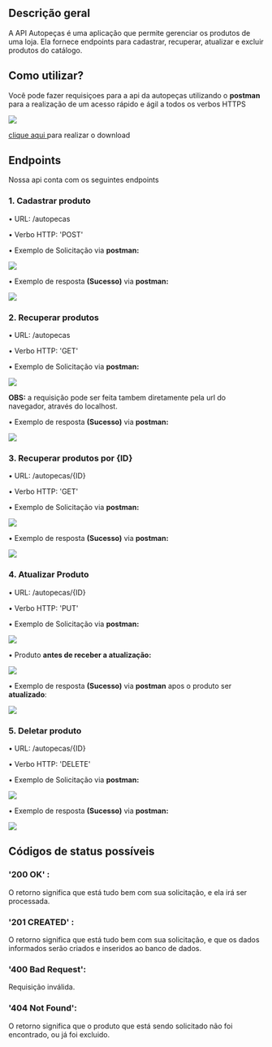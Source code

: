 ## Descrição geral 
A API Autopeças é uma aplicação que permite gerenciar os produtos de uma loja. 
Ela fornece endpoints para cadastrar, recuperar, atualizar e excluir produtos do catálogo.

## Como utilizar? 
<p>Você pode fazer requisiçoes para a api da autopeças utilizando o <b>postman</b> para a realização de um acesso rápido e ágil a todos os verbos HTTPS</p>
<img src="https://github-production-user-asset-6210df.s3.amazonaws.com/115328362/303426768-637d5ff6-bb9c-4765-b08b-26326389c588.png?X-Amz-Algorithm=AWS4-HMAC-SHA256&X-Amz-Credential=AKIAVCODYLSA53PQK4ZA%2F20240208%2Fus-east-1%2Fs3%2Faws4_request&X-Amz-Date=20240208T172722Z&X-Amz-Expires=300&X-Amz-Signature=a3153a7e4368aad4cb02222613aa26d529e39a845152bd4f280314a8afcb864f&X-Amz-SignedHeaders=host&actor_id=115328362&key_id=0&repo_id=754712609">

<a href="https://www.postman.com/downloads/" target="_blank">clique aqui </a>para realizar o download

## Endpoints
<p>Nossa api conta com os seguintes endpoints</p>

### 1. Cadastrar produto 
<p>• URL: /autopecas</p>
<p>• Verbo HTTP: 'POST'</p>
<p>• Exemplo de Solicitação via <b>postman:</b></p>
<img src="https://github-production-user-asset-6210df.s3.amazonaws.com/115328362/303424268-54befa82-5bbc-48fb-85eb-a589a9771c84.png?X-Amz-Algorithm=AWS4-HMAC-SHA256&X-Amz-Credential=AKIAVCODYLSA53PQK4ZA%2F20240208%2Fus-east-1%2Fs3%2Faws4_request&X-Amz-Date=20240208T171840Z&X-Amz-Expires=300&X-Amz-Signature=9a008138290d4d01d9f5bfe854970ee19487e0e61c67efb14c1ef649e51f5752&X-Amz-SignedHeaders=host&actor_id=115328362&key_id=0&repo_id=754712609">
<p>• Exemplo de resposta <b>(Sucesso)</b> via <b>postman:</b></p>
<img src="https://github-production-user-asset-6210df.s3.amazonaws.com/115328362/303425424-14d38cc1-e9d1-43a1-9239-a5f91bb10cde.png?X-Amz-Algorithm=AWS4-HMAC-SHA256&X-Amz-Credential=AKIAVCODYLSA53PQK4ZA%2F20240208%2Fus-east-1%2Fs3%2Faws4_request&X-Amz-Date=20240208T172230Z&X-Amz-Expires=300&X-Amz-Signature=54373833394f77aa9626631c8ee4720ece1ad30476d4e2909560d5a286b7e4d0&X-Amz-SignedHeaders=host&actor_id=115328362&key_id=0&repo_id=754712609">


### 2. Recuperar produtos
<p>• URL: /autopecas</p>
<p>• Verbo HTTP: 'GET'</p>
<p>• Exemplo de Solicitação via <b>postman:</b></p>
<img src="https://github-production-user-asset-6210df.s3.amazonaws.com/115328362/303428817-41c0a9af-5fc2-4c86-a802-2d364d82c926.png?X-Amz-Algorithm=AWS4-HMAC-SHA256&X-Amz-Credential=AKIAVCODYLSA53PQK4ZA%2F20240208%2Fus-east-1%2Fs3%2Faws4_request&X-Amz-Date=20240208T173444Z&X-Amz-Expires=300&X-Amz-Signature=a54f669be0f7e746eb530fb9d19ebfeedad51703e10a37ccb40516e2d4237ae0&X-Amz-SignedHeaders=host&actor_id=115328362&key_id=0&repo_id=754712609">
<p><b>OBS:</b> a requisição pode ser feita tambem diretamente pela url do navegador, através do localhost.</p>
<p>• Exemplo de resposta <b>(Sucesso)</b> via <b>postman:</b></p>
<img src="https://github-production-user-asset-6210df.s3.amazonaws.com/115328362/303430531-3f073db0-fbcc-4fe3-a6c1-9c1b8384fd02.png?X-Amz-Algorithm=AWS4-HMAC-SHA256&X-Amz-Credential=AKIAVCODYLSA53PQK4ZA%2F20240208%2Fus-east-1%2Fs3%2Faws4_request&X-Amz-Date=20240208T174007Z&X-Amz-Expires=300&X-Amz-Signature=8be7c8dabc23a716658b7f3de3bdf2cb7fb0a2888bac2240f43ba8de9430b6ac&X-Amz-SignedHeaders=host&actor_id=115328362&key_id=0&repo_id=754712609">

### 3. Recuperar produtos por <b>{ID}</b>
<p>• URL: /autopecas/{ID}</p>
<p>• Verbo HTTP: 'GET'</p>
<p>• Exemplo de Solicitação via <b>postman:</b></p>
<img src="https://github-production-user-asset-6210df.s3.amazonaws.com/115328362/303433553-8a44ffdd-7b68-4870-8ba2-fd58aa047d74.png?X-Amz-Algorithm=AWS4-HMAC-SHA256&X-Amz-Credential=AKIAVCODYLSA53PQK4ZA%2F20240208%2Fus-east-1%2Fs3%2Faws4_request&X-Amz-Date=20240208T174804Z&X-Amz-Expires=300&X-Amz-Signature=d0a2c5b8691c7b3a087687f6c4f46bc4573e40559fb3b244a57f062ef79dbf7c&X-Amz-SignedHeaders=host&actor_id=115328362&key_id=0&repo_id=754712609">
<p>• Exemplo de resposta <b>(Sucesso)</b> via <b>postman:</b></p>
<img src="https://github-production-user-asset-6210df.s3.amazonaws.com/115328362/303434069-59ebb299-f19b-4e83-bf0c-d5154f08591c.png?X-Amz-Algorithm=AWS4-HMAC-SHA256&X-Amz-Credential=AKIAVCODYLSA53PQK4ZA%2F20240208%2Fus-east-1%2Fs3%2Faws4_request&X-Amz-Date=20240208T175008Z&X-Amz-Expires=300&X-Amz-Signature=b6356f2ccde9bc54166eda1a2d4e497ca169379e7311ce2b57fd6231ef1c96d4&X-Amz-SignedHeaders=host&actor_id=115328362&key_id=0&repo_id=754712609">

### 4. Atualizar Produto</b>
<p>• URL: /autopecas/{ID}</p>
<p>• Verbo HTTP: 'PUT'</p>
<p>• Exemplo de Solicitação via <b>postman:</b></p>
<img src="https://github-production-user-asset-6210df.s3.amazonaws.com/115328362/303438020-1eded82c-ce30-4101-9d4c-5fd7e124fead.png?X-Amz-Algorithm=AWS4-HMAC-SHA256&X-Amz-Credential=AKIAVCODYLSA53PQK4ZA%2F20240208%2Fus-east-1%2Fs3%2Faws4_request&X-Amz-Date=20240208T180500Z&X-Amz-Expires=300&X-Amz-Signature=08fff2c50c67b6852765fa5b1efb9b1ba4d317be5959a886ff5a6060e6d63a36&X-Amz-SignedHeaders=host&actor_id=115328362&key_id=0&repo_id=754712609">

<p>• Produto <b>antes de receber a atualização:</b></b></p>
<img src="https://github-production-user-asset-6210df.s3.amazonaws.com/115328362/303438425-a990ff2c-f9fa-43fd-bb01-2ad9fa269cbd.png?X-Amz-Algorithm=AWS4-HMAC-SHA256&X-Amz-Credential=AKIAVCODYLSA53PQK4ZA%2F20240208%2Fus-east-1%2Fs3%2Faws4_request&X-Amz-Date=20240208T180621Z&X-Amz-Expires=300&X-Amz-Signature=c96049be27b71202693ef76403993e7d181001020a0cf940bcba8dd7f4b59866&X-Amz-SignedHeaders=host&actor_id=115328362&key_id=0&repo_id=754712609">
<p>• Exemplo de resposta <b>(Sucesso)</b> via <b>postman</b> apos o produto ser <b>atualizado</b>:</b></p>
<img src="https://github-production-user-asset-6210df.s3.amazonaws.com/115328362/303439286-7f71103d-55d4-4f7a-9993-996a16513c8e.png?X-Amz-Algorithm=AWS4-HMAC-SHA256&X-Amz-Credential=AKIAVCODYLSA53PQK4ZA%2F20240208%2Fus-east-1%2Fs3%2Faws4_request&X-Amz-Date=20240208T180955Z&X-Amz-Expires=300&X-Amz-Signature=576e9b4ea8ee552f7149e4e354cc80311eb5d277725b9ae6d7f3043ce0448a5d&X-Amz-SignedHeaders=host&actor_id=115328362&key_id=0&repo_id=754712609">




### 5. Deletar produto</b>
<p>• URL: /autopecas/{ID}</p>
<p>• Verbo HTTP: 'DELETE'</p>
<p>• Exemplo de Solicitação via <b>postman:</b></p>
<img src="https://github-production-user-asset-6210df.s3.amazonaws.com/115328362/303436482-d8ea0de5-775d-4e4b-8717-81cb195bdd65.png?X-Amz-Algorithm=AWS4-HMAC-SHA256&X-Amz-Credential=AKIAVCODYLSA53PQK4ZA%2F20240208%2Fus-east-1%2Fs3%2Faws4_request&X-Amz-Date=20240208T175924Z&X-Amz-Expires=300&X-Amz-Signature=d8a76995e5dabe064d9d8825d94e728228b7ce911e696ba9cc3c589e88fc87bc&X-Amz-SignedHeaders=host&actor_id=115328362&key_id=0&repo_id=754712609">
<p>• Exemplo de resposta <b>(Sucesso)</b> via <b>postman:</b></p>
<img src="https://github-production-user-asset-6210df.s3.amazonaws.com/115328362/303436939-21260c27-3154-4aab-bc04-c3baf2dfa33f.png?X-Amz-Algorithm=AWS4-HMAC-SHA256&X-Amz-Credential=AKIAVCODYLSA53PQK4ZA%2F20240208%2Fus-east-1%2Fs3%2Faws4_request&X-Amz-Date=20240208T180104Z&X-Amz-Expires=300&X-Amz-Signature=85ca076b822bc291e3be502cf9c9444f9d80119b9fcff23071c7c2a9180bcbb1&X-Amz-SignedHeaders=host&actor_id=115328362&key_id=0&repo_id=754712609">

## Códigos de status possíveis

### '200 OK' :
<p>O retorno significa que está tudo bem com sua solicitação, e ela irá ser processada.</p>

### '201 CREATED' :
<p>O retorno significa que está tudo bem com sua solicitação, e que os dados informados serão criados e inseridos ao banco de dados.</p>

### '400 Bad Request': 
<p>Requisição inválida.</p>

### '404 Not Found': 
<p>O retorno significa que o produto que está sendo solicitado não foi encontrado, ou já foi excluido.</p>


